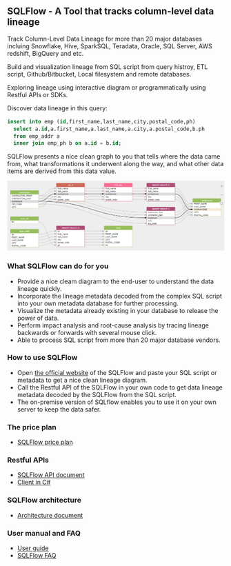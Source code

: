 ## SQLFlow - A Tool that tracks column-level data lineage

Track Column-Level Data Lineage for more than 20 major databases incluing 
Snowflake, Hive, SparkSQL, Teradata, Oracle, SQL Server, AWS redshift, BigQuery and etc.

Build and visualization lineage from SQL script from query histroy, ETL script,
Github/Bitbucket, Local filesystem and remote databases.

Exploring lineage using interactive diagram or programmatically using Restful APIs or SDKs.

Discover data lineage in this query:
```sql
insert into emp (id,first_name,last_name,city,postal_code,ph)
  select a.id,a.first_name,a.last_name,a.city,a.postal_code,b.ph
  from emp_addr a
  inner join emp_ph b on a.id = b.id;
```

SQLFlow presents a nice clean graph to you that tells
where the data came from, what transformations it underwent along the way, 
and what other data items are derived from this data value.

![SQLFlow Introduce](images/sqlflow_introduce1.png)

### What SQLFlow can do for you
- Provide a nice cleam diagram to the end-user to understand the data lineage quickly.
- Incorporate the lineage metadata decoded from the complex SQL script into your own metadata database for further processing.
- Visualize the metadata already existing in your database to release the power of data.
- Perform impact analysis and root-cause analysis by tracing lineage backwards or forwards with several mouse click.
- Able to process SQL script from more than 20 major database vendors.

### How to use SQLFlow
- Open [the official website](https://gudusoft.com/sqlflow/#/) of the SQLFlow and paste your SQL script or metadata to get a nice clean lineage diagram.
- Call the Restful API of the SQLFlow in your own code to get data lineage metadata decoded by the SQLFlow from the SQL script.
- The on-premise version of SQLflow enables you to use it on your own server to keep the data safer.


### The price plan
- [SQLFlow price plan](https://gudusoft.com)

### Restful APIs
- [SQLFlow API document](https://github.com/sqlparser/sqlflow_public/blob/master/api/sqlflow_api.md)
- [Client in C#](https://github.com/sqlparser/sqlflow_public/tree/master/api/client/csharp)

### SQLFlow architecture
- [Architecture document](sqlflow_architecture.md)

### User manual and FAQ
- [User guide](sqlflow_guide.md)
- [SQLFlow FAQ](sqlflow_faq.md)


